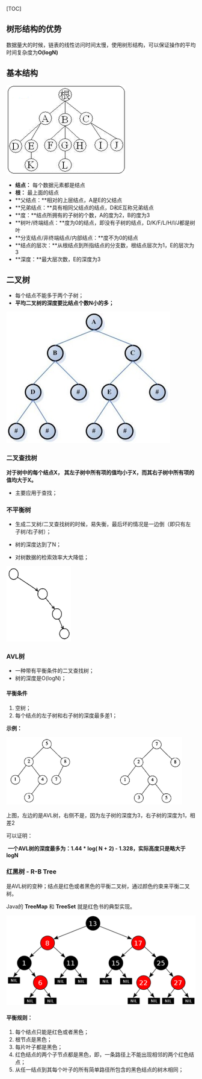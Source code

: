 [TOC]

## 树形结构的优势

数据量大的时候，链表的线性访问时间太慢，使用树形结构，可以保证操作的平均时间复杂度为**O(logN)** 

## 基本结构

![img](801753-20160212120244792-2033644242.png)

- **结点：** 每个数据元素都是结点
- **根：** 最上面的结点
- **父结点：**相对的上层结点，A是E的父结点
- **兄弟结点：**具有相同父结点的结点，D和E互称兄弟结点
- **度：**结点所拥有的子树的个数，A的度为2，B的度为3
- **树叶/终端结点：**度为0的结点，即没有子树的结点，D/K/F/L/H/I/J都是树叶
- **分支结点/非终端结点/内部结点：**度不为0的结点
- **结点的层次：**从根结点到所指结点的分支数，根结点层次为1，E的层次为3
- **深度：**最大层次数，E的深度为3

## 二叉树

- 每个结点不能多于两个子树；
- **平均二叉树的深度要比结点个数N小的多；**

![img](801753-20160212130107980-783941139.png)



### 二叉查找树

**对于树中的每个结点X， 其左子树中所有项的值均小于X，而其右子树中所有项的值均大于X。**

- 主要应用于查找；

### 不平衡树

- 生成二叉树/二叉查找树的时候，易失衡，最后坏的情况是一边倒（即只有左子树/右子树）；

- 树的深度达到了N；
- 对树数据的检索效率大大降低；

![img](801753-20160212140430136-1893976737.png)

### AVL树

- 一种带有平衡条件的二叉查找树；
- 树的深度是O(logN)；

#### 平衡条件

1. 空树；
2. 每个结点的左子树和右子树的深度最多差1；

**示例：**

![img](801753-20160212143903433-1737002330.png)

上图，左边的是AVL树，右侧不是，因为左子树的深度为3，右子树的深度为1，相差2

可以证明：

​	**一个AVL树的深度最多为：1.44 * log( N + 2) - 1.328，实际高度只是略大于logN**

### 红黑树 - R-B Tree

是AVL树的变种；结点是红色或者黑色的平衡二叉树，通过颜色约束来平衡二叉树。

Java的 **TreeMap** 和 **TreeSet** 就是红色书的典型实现。

![img](801753-20160213135100949-2011378248.png)

#### 平衡规则：

1. 每个结点只能是红色或者黑色；
2. 根节点是黑色；
3. 每片叶子都是黑色；
4. 红色结点的两个子节点都是黑色，即，一条路径上不能出现相邻的两个红色结点；
5. 从任一结点到其每个叶子的所有简单路径所包含的黑色结点的树木相同；

